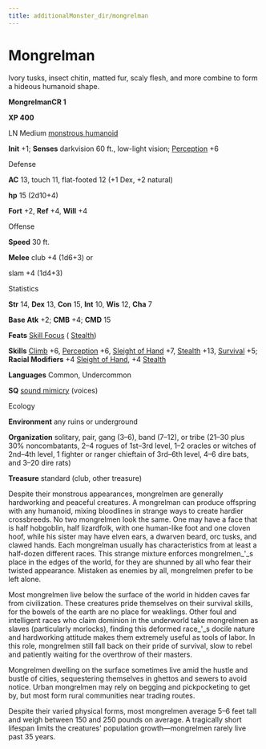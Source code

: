 ```yaml
---
title: additionalMonster_dir/mongrelman
---
```

# Mongrelman

Ivory tusks, insect chitin, matted fur, scaly flesh, and more combine to form a hideous humanoid shape.

**MongrelmanCR 1**

**XP 400**

LN Medium [monstrous humanoid](monsters/creatureTypes#_monstrous-humanoid)

**Init** +1; **Senses** darkvision 60 ft., low-light vision; [Perception](additionalMonster_dir/../skill_dir/perception#_perception) +6

Defense

**AC** 13, touch 11, flat-footed 12 (+1 Dex, +2 natural)

**hp** 15 (2d10+4)

**Fort** +2, **Ref** +4, **Will** +4

Offense

**Speed** 30 ft.

**Melee** club +4 (1d6+3) or

slam +4 (1d4+3)

Statistics

**Str** 14, **Dex** 13, **Con** 15, **Int** 10, **Wis** 12, **Cha** 7

**Base Atk** +2; **CMB** +4; **CMD** 15

**Feats** [Skill Focus](additionalMonsters/../feats#_skill-focus) ( [Stealth](additionalMonster_dir/../skill_dir/stealth#_stealth))

**Skills** [Climb](additionalMonsters/../skill_dir/climb#_climb) +6, [Perception](additionalMonsters/../skill_dir/perception#_perception) +6, [Sleight of Hand](additionalMonsters/../skill_dir/sleightOfHand#_sleight-of-hand) +7, [Stealth](additionalMonsters/../skill_dir/stealth#_stealth) +13, [Survival](additionalMonsters/../skill_dir/survival#_survival) +5; **Racial Modifiers** +4 [Sleight of Hand](additionalMonsters/../skill_dir/sleightOfHand#_sleight-of-hand), +4 [Stealth](additionalMonsters/../skill_dir/stealth#_stealth)

**Languages** Common, Undercommon

**SQ** [sound mimicry](monsters/universalMonsterRules#_sound-mimicry) (voices)

Ecology

**Environment** any ruins or underground

**Organization** solitary, pair, gang (3–6), band (7–12), or tribe (21–30 plus 30% noncombatants, 2–4 rogues of 1st–3rd level, 1–2 oracles or witches of 2nd–4th level, 1 fighter or ranger chieftain of 3rd–6th level, 4–6 dire bats, and 3–20 dire rats)

**Treasure** standard (club, other treasure)

Despite their monstrous appearances, mongrelmen are generally hardworking and peaceful creatures. A mongrelman can produce offspring with any humanoid, mixing bloodlines in strange ways to create hardier crossbreeds. No two mongrelmen look the same. One may have a face that is half hobgoblin, half lizardfolk, with one human-like foot and one cloven hoof, while his sister may have elven ears, a dwarven beard, orc tusks, and clawed hands. Each mongrelman usually has characteristics from at least a half-dozen different races. This strange mixture enforces mongrelmen_'_s place in the edges of the world, for they are shunned by all who fear their twisted appearance. Mistaken as enemies by all, mongrelmen prefer to be left alone.

Most mongrelmen live below the surface of the world in hidden caves far from civilization. These creatures pride themselves on their survival skills, for the bowels of the earth are no place for weaklings. Other foul and intelligent races who claim dominion in the underworld take mongrelmen as slaves (particularly morlocks), finding this deformed race_'_s docile nature and hardworking attitude makes them extremely useful as tools of labor. In this role, mongrelmen still fall back on their pride of survival, slow to rebel and patiently waiting for the overthrow of their masters.

Mongrelmen dwelling on the surface sometimes live amid the hustle and bustle of cities, sequestering themselves in ghettos and sewers to avoid notice. Urban mongrelmen may rely on begging and pickpocketing to get by, but most form rural communities near trading routes.

Despite their varied physical forms, most mongrelmen average 5–6 feet tall and weigh between 150 and 250 pounds on average. A tragically short lifespan limits the creatures' population growth—­mongrelmen rarely live past 35 years.

